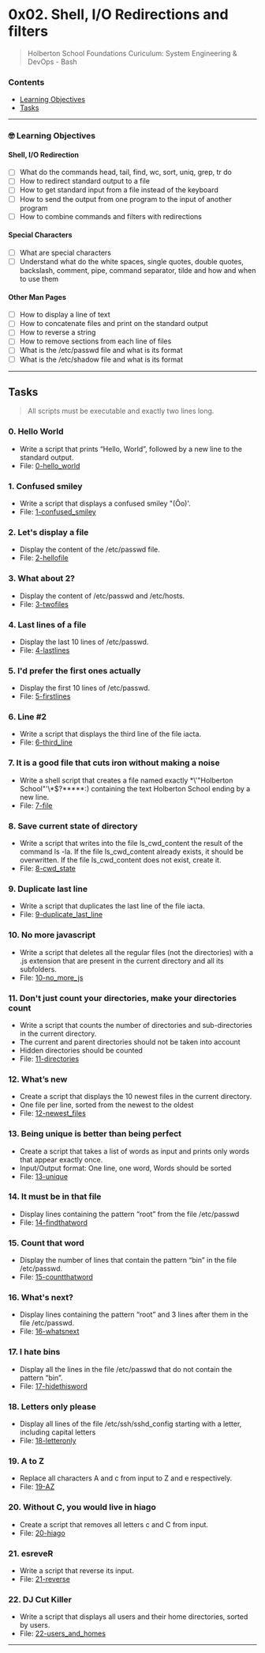 # 0x02. Shell, I/O Redirections and filters
> Holberton School Foundations Curiculum: System Engineering & DevOps - Bash

### Contents
- [Learning Objectives](https://github.com/michedomingo/holberton-system_engineering-devops/tree/master/0x02-shell_redirections/#redirections)
- [Tasks](https://github.com/michedomingo/holberton-system_engineering-devops/tree/master/0x02-shell_redirections/#tasks)
___
<a name="redirections"></a>

### 🤓 Learning Objectives
#### Shell, I/O Redirection
- [ ] What do the commands head, tail, find, wc, sort, uniq, grep, tr do
- [ ] How to redirect standard output to a file
- [ ] How to get standard input from a file instead of the keyboard
- [ ] How to send the output from one program to the input of another program
- [ ] How to combine commands and filters with redirections
#### Special Characters
- [ ] What are special characters
- [ ] Understand what do the white spaces, single quotes, double quotes, backslash, comment, pipe, command separator, tilde and how and when to use them
#### Other Man Pages
- [ ] How to display a line of text
- [ ] How to concatenate files and print on the standard output
- [ ] How to reverse a string
- [ ] How to remove sections from each line of files
- [ ] What is the /etc/passwd file and what is its format
- [ ] What is the /etc/shadow file and what is its format
___
<a name="tasks"></a>
## Tasks
> All scripts must be executable and exactly two lines long.

### 0. Hello World
- Write a script that prints “Hello, World”, followed by a new line to the standard output.
- File: [0-hello_world](https://github.com/michedomingo/holberton-system_engineering-devops/blob/master/0x02-shell_redirections/0-hello_world)

### 1. Confused smiley
- Write a script that displays a confused smiley "(Ôo)'.
- File: [1-confused_smiley](https://github.com/michedomingo/holberton-system_engineering-devops/blob/master/0x02-shell_redirections/1-confused_smiley)

### 2. Let's display a file
- Display the content of the /etc/passwd file.
- File: [2-hellofile](https://github.com/michedomingo/holberton-system_engineering-devops/blob/master/0x02-shell_redirections/2-hellofile)

### 3. What about 2?
- Display the content of /etc/passwd and /etc/hosts.
- File: [3-twofiles](https://github.com/michedomingo/holberton-system_engineering-devops/blob/master/0x02-shell_redirections/3-twofiles)

### 4. Last lines of a file
- Display the last 10 lines of /etc/passwd.
- File: [4-lastlines](https://github.com/michedomingo/holberton-system_engineering-devops/blob/master/0x02-shell_redirections/4-lastlines)

### 5. I'd prefer the first ones actually
- Display the first 10 lines of /etc/passwd.
- File: [5-firstlines](https://github.com/michedomingo/holberton-system_engineering-devops/blob/master/0x02-shell_redirections/5-firstlines)

### 6. Line #2
- Write a script that displays the third line of the file iacta.
- File: [6-third_line](https://github.com/michedomingo/holberton-system_engineering-devops/blob/master/0x02-shell_redirections/6-third_line)

### 7. It is a good file that cuts iron without making a noise
- Write a shell script that creates a file named exactly \*\\'"Holberton School"\'\\*$\?\*\*\*\*\*:) containing the text Holberton School ending by a new line.
- File: [7-file](https://github.com/michedomingo/holberton-system_engineering-devops/blob/master/0x02-shell_redirections/7-file)

### 8. Save current state of directory
- Write a script that writes into the file ls_cwd_content the result of the command ls -la. If the file ls_cwd_content already exists, it should be overwritten. If the file ls_cwd_content does not exist, create it.
- File: [8-cwd_state](https://github.com/michedomingo/holberton-system_engineering-devops/blob/master/0x02-shell_redirections/8-cwd_state)

### 9. Duplicate last line
- Write a script that duplicates the last line of the file iacta.
- File: [9-duplicate_last_line](https://github.com/michedomingo/holberton-system_engineering-devops/blob/master/0x02-shell_redirections/9-duplicate_last_line)

### 10. No more javascript
- Write a script that deletes all the regular files (not the directories) with a .js extension that are present in the current directory and all its subfolders.
- File: [10-no_more_js](https://github.com/michedomingo/holberton-system_engineering-devops/blob/master/0x02-shell_redirections/10-no_more_js)

### 11. Don't just count your directories, make your directories count
- Write a script that counts the number of directories and sub-directories in the current directory.
- The current and parent directories should not be taken into account
- Hidden directories should be counted
- File: [11-directories](https://github.com/michedomingo/holberton-system_engineering-devops/blob/master/0x02-shell_redirections/11-directories)

### 12. What’s new
- Create a script that displays the 10 newest files in the current directory.
- One file per line, sorted from the newest to the oldest
- File: [12-newest_files](https://github.com/michedomingo/holberton-system_engineering-devops/blob/master/0x02-shell_redirections/12-newest_files)

### 13. Being unique is better than being perfect
- Create a script that takes a list of words as input and prints only words that appear exactly once.
- Input/Output format: One line, one word, Words should be sorted
- File: [13-unique](https://github.com/michedomingo/holberton-system_engineering-devops/blob/master/0x02-shell_redirections/13-uniques)

### 14. It must be in that file
- Display lines containing the pattern “root” from the file /etc/passwd
- File: [14-findthatword](https://github.com/michedomingo/holberton-system_engineering-devops/blob/master/0x02-shell_redirections/14-findthatword)

### 15. Count that word
- Display the number of lines that contain the pattern “bin” in the file /etc/passwd.
- File: [15-countthatword](https://github.com/michedomingo/holberton-system_engineering-devops/blob/master/0x02-shell_redirections/15-countthatword)

### 16. What's next?
- Display lines containing the pattern “root” and 3 lines after them in the file /etc/passwd.
- File: [16-whatsnext](https://github.com/michedomingo/holberton-system_engineering-devops/blob/master/0x02-shell_redirections/16-whatsnext)

### 17. I hate bins
- Display all the lines in the file /etc/passwd that do not contain the pattern “bin”.
- File: [17-hidethisword](https://github.com/michedomingo/holberton-system_engineering-devops/blob/master/0x02-shell_redirections/17-hidethisword)

### 18. Letters only please
- Display all lines of the file /etc/ssh/sshd_config starting with a letter, including capital letters
- File: [18-letteronly](https://github.com/michedomingo/holberton-system_engineering-devops/blob/master/0x02-shell_redirections/18-letteronly)

### 19. A to Z
- Replace all characters A and c from input to Z and e respectively.
- File: [19-AZ](https://github.com/michedomingo/holberton-system_engineering-devops/blob/master/0x02-shell_redirections/19-AZ)

### 20. Without C, you would live in hiago
- Create a script that removes all letters c and C from input.
- File: [20-hiago](https://github.com/michedomingo/holberton-system_engineering-devops/blob/master/0x02-shell_redirections/20-hiago)

### 21. esreveR
- Write a script that reverse its input.
- File: [21-reverse](https://github.com/michedomingo/holberton-system_engineering-devops/blob/master/0x02-shell_redirections/21-reverse)

### 22. DJ Cut Killer
- Write a script that displays all users and their home directories, sorted by users.
- File: [22-users_and_homes](https://github.com/michedomingo/holberton-system_engineering-devops/blob/master/0x02-shell_redirections/22-users_and_homes)
___
